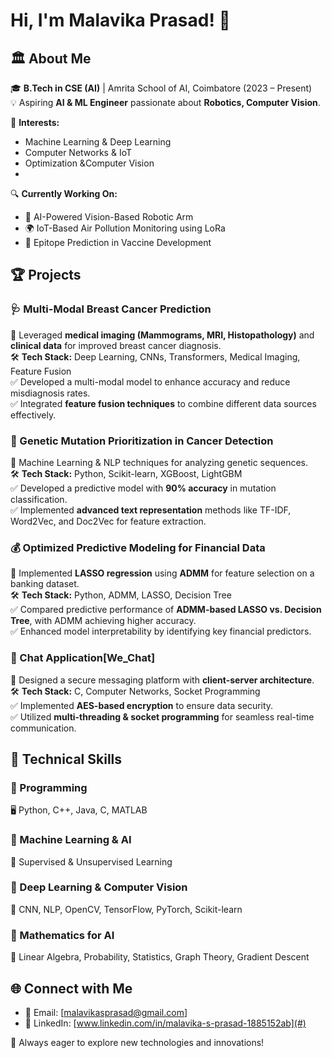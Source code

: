 # Hi, I'm Malavika Prasad! 👋  

## 🏛 About Me  
🎓 **B.Tech in CSE (AI)** | Amrita School of AI, Coimbatore (2023 – Present)  
💡 Aspiring **AI & ML Engineer** passionate about **Robotics, Computer Vision**.  

🚀 **Interests:**  
- Machine Learning & Deep Learning  
- Computer Networks & IoT
- Optimization &Computer Vision
-  

🔍 **Currently Working On:**  
- 🤖 AI-Powered Vision-Based Robotic Arm  
- 🌍 IoT-Based Air Pollution Monitoring using LoRa
- 🔬 Epitope Prediction in Vaccine Development

## 🏆 Projects  
### **🩺 Multi-Modal Breast Cancer Prediction**  
📌 Leveraged **medical imaging (Mammograms, MRI, Histopathology)** and **clinical data** for improved breast cancer diagnosis.  
🛠 **Tech Stack:** Deep Learning, CNNs, Transformers, Medical Imaging, Feature Fusion  
✅ Developed a multi-modal model to enhance accuracy and reduce misdiagnosis rates.  
✅ Integrated **feature fusion techniques** to combine different data sources effectively.  

### **🧬 Genetic Mutation Prioritization in Cancer Detection**  
📌 Machine Learning & NLP techniques for analyzing genetic sequences.  
🛠 **Tech Stack:** Python, Scikit-learn, XGBoost, LightGBM  
✅ Developed a predictive model with **90% accuracy** in mutation classification.  
✅ Implemented **advanced text representation** methods like TF-IDF, Word2Vec, and Doc2Vec for feature extraction.  

### **💰 Optimized Predictive Modeling for Financial Data**  
📌 Implemented **LASSO regression** using **ADMM** for feature selection on a banking dataset.  
🛠 **Tech Stack:** Python, ADMM, LASSO, Decision Tree  
✅ Compared predictive performance of **ADMM-based LASSO vs. Decision Tree**, with ADMM achieving higher accuracy.  
✅ Enhanced model interpretability by identifying key financial predictors.  

### **🔐 Chat Application[We_Chat]**  
📌 Designed a secure messaging platform with **client-server architecture**.  
🛠 **Tech Stack:** C, Computer Networks, Socket Programming  
✅ Implemented **AES-based encryption** to ensure data security.  
✅ Utilized **multi-threading & socket programming** for seamless real-time communication.  

## 🚀 Technical Skills  

### 🔹 Programming  
🖥️ Python, C++, Java, C, MATLAB  

### 🔹 Machine Learning & AI  
🤖 Supervised & Unsupervised Learning 

### 🔹 Deep Learning & Computer Vision  
🧠 CNN, NLP, OpenCV, TensorFlow, PyTorch, Scikit-learn  

### 🔹 Mathematics for AI  
📐 Linear Algebra, Probability, Statistics, Graph Theory, Gradient Descent  
 

## 🌐 Connect with Me  
- 📧 Email: [malavikasprasad@gmail.com]  
- 💼 LinkedIn: [www.linkedin.com/in/malavika-s-prasad-1885152ab](#)   

🚀 Always eager to explore new technologies and innovations!
